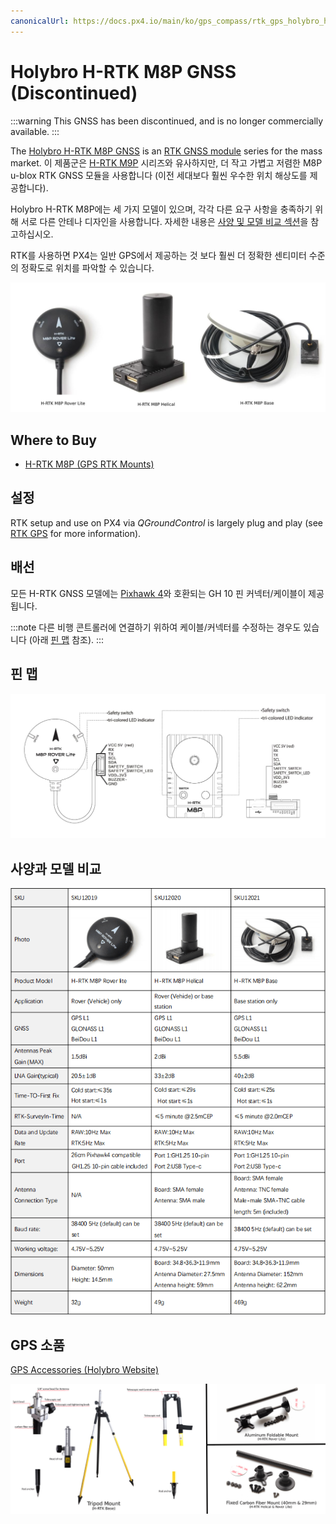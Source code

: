 ```yaml
---
canonicalUrl: https://docs.px4.io/main/ko/gps_compass/rtk_gps_holybro_h-rtk-m8p
---
```


# Holybro H-RTK M8P GNSS (Discontinued)

:::warning
This GNSS has been discontinued, and is no longer commercially available.
:::

The [Holybro H-RTK M8P GNSS](https://holybro.com/collections/standard-h-rtk-series/products/h-rtk-m8p-gnss-series) is an [RTK GNSS module](../gps_compass/rtk_gps.md) series for the mass market. 이 제품군은 [H-RTK M9P](../gps_compass/rtk_gps_holybro_h-rtk-f9p.md) 시리즈와 유사하지만, 더 작고 가볍고 저렴한 M8P u-blox RTK GNSS 모듈을 사용합니다 (이전 세대보다 훨씬 우수한 위치 해상도를 제공합니다).

Holybro H-RTK M8P에는 세 가지 모델이 있으며, 각각 다른 요구 사항을 충족하기 위해 서로 다른 안테나 디자인을 사용합니다. 자세한 내용은 [사양 및 모델 비교 섹션](#specification-and-model-comparison)을 참고하십시오.

RTK를 사용하면 PX4는 일반 GPS에서 제공하는 것 보다 훨씬 더 정확한 센티미터 수준의 정확도로 위치를 파악할 수 있습니다.

![h-rtk_rover](../../assets/hardware/gps/rtk_holybro_h-rtk-m8p_all_label.jpg)

## Where to Buy

* [H-RTK M8P (GPS RTK Mounts)](https://holybro.com/products/vertical-mount-for-h-rtk-helical)


## 설정

RTK setup and use on PX4 via _QGroundControl_ is largely plug and play \(see [RTK GPS](../gps_compass/rtk_gps.md) for more information\).

## 배선

모든 H-RTK GNSS 모델에는 [Pixhawk 4](../flight_controller/pixhawk4.md)와 호환되는 GH 10 핀 커넥터/케이블이  제공됩니다.

:::note
다른 비행 콘트롤러에 연결하기 위하여 케이블/커넥터를 수정하는 경우도 있습니다 (아래 [핀 맵](#pin_map) 참조).
:::

<a id="pin_map"></a>

## 핀 맵

![h-rtk_rover_pinmap](../../assets/hardware/gps/rtk_holybro_h-rtk-m8p_pinmap.jpg)

## 사양과 모델 비교

![h-rtk_spec](../../assets/hardware/gps/rtk_holybro_h-rtk-m8p_spec.png)

## GPS 소품

[GPS Accessories (Holybro Website)](https://holybro.com/collections/gps-accessories)

![h-rtk](../../assets/hardware/gps/rtk_holybro_h-rtk_mount_3.png)
